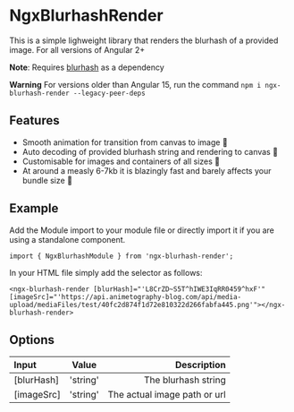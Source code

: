 # NgxBlurhashRender

This is a simple lighweight library that renders the blurhash of a provided image. For all versions of Angular 2+

**Note**:
Requires [blurhash](https://www.npmjs.com/package/blurhash) as a dependency

**Warning**
For versions older than Angular 15, run the command `npm i ngx-blurhash-render --legacy-peer-deps`

## Features
* Smooth animation for transition from canvas to image 💖
* Auto decoding of provided blurhash string and rendering to canvas 💪
* Customisable for images and containers of all sizes 🤖
* At around a measly 6-7kb it is blazingly fast and barely affects your bundle size 🚀

## Example
Add the Module import to your module file or directly import it if you are using a standalone component.

`import { NgxBlurhashModule } from 'ngx-blurhash-render';`

In your HTML file simply add the selector as follows:

`<ngx-blurhash-render [blurHash]="'L8CrZD~S5T^hIWE3IqRR0459^hxF'" [imageSrc]="'https://api.animetography-blog.com/api/media-upload/mediaFiles/test/40fc2d874f1d72e810322d266fabfa445.png'"></ngx-blurhash-render>`

## Options
| Input      | Value | Description     |
| :---        |    :----:   |          ---: |
| [blurHash]      | 'string'       | The blurhash string   |
| [imageSrc]   | 'string'        | The actual image path or url      |

